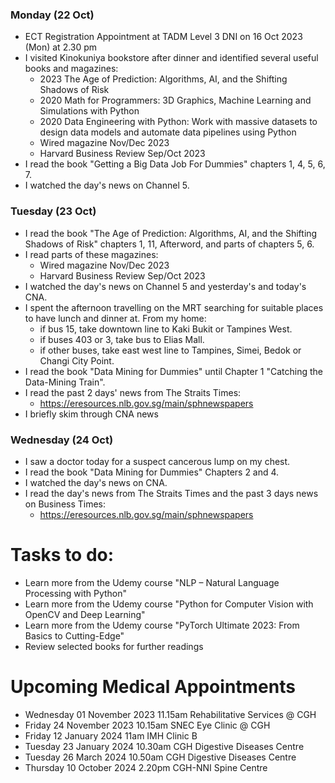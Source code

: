 ### Monday (22 Oct)
- ECT Registration Appointment at TADM Level 3 DNI on 16 Oct 2023 (Mon) at 2.30 pm
- I visited Kinokuniya bookstore after dinner and identified several useful books and magazines:
    - 2023 The Age of Prediction: Algorithms, AI, and the Shifting Shadows of Risk
    - 2020 Math for Programmers: 3D Graphics, Machine Learning and Simulations with Python
    - 2020 Data Engineering with Python: Work with massive datasets to design data models and automate data pipelines using Python
    - Wired magazine Nov/Dec 2023
    - Harvard Business Review Sep/Oct 2023
- I read the book "Getting a Big Data Job For Dummies" chapters 1, 4, 5, 6, 7.  
- I watched the day's news on Channel 5.

### Tuesday (23 Oct)
- I read the book "The Age of Prediction: Algorithms, AI, and the Shifting Shadows of Risk" chapters 1, 11, Afterword, and parts of chapters 5, 6.  
- I read parts of these magazines:
    - Wired magazine Nov/Dec 2023
    - Harvard Business Review Sep/Oct 2023
- I watched the day's news on Channel 5 and yesterday's and today's CNA.
- I spent the afternoon travelling on the MRT searching for suitable places to have lunch and dinner at.  From my home:
    - if bus 15, take downtown line to Kaki Bukit or Tampines West.  
    - if buses 403 or 3, take bus to Elias Mall.  
    - if other buses, take east west line to Tampines, Simei, Bedok or Changi City Point.  
- I read the book "Data Mining for Dummies" until Chapter 1 "Catching the Data-Mining Train".  
- I read the past 2 days' news from The Straits Times:
    - https://eresources.nlb.gov.sg/main/sphnewspapers
- I briefly skim through CNA news

### Wednesday (24 Oct)
- I saw a doctor today for a suspect cancerous lump on my chest.  
- I read the book "Data Mining for Dummies" Chapters 2 and 4.  
- I watched the day's news on CNA.
- I read the day's news from The Straits Times and the past 3 days news on Business Times:
    - https://eresources.nlb.gov.sg/main/sphnewspapers



# Tasks to do:
- Learn more from the Udemy course "NLP – Natural Language Processing with Python"
- Learn more from the Udemy course "Python for Computer Vision with OpenCV and Deep Learning"
- Learn more from the Udemy course "PyTorch Ultimate 2023: From Basics to Cutting-Edge"
- Review selected books for further readings

# Upcoming Medical Appointments
- Wednesday 01 November 2023 11.15am Rehabilitative Services @ CGH
- Friday 24 November 2023 10.15am SNEC Eye Clinic @ CGH
- Friday 12 January 2024 11am IMH Clinic B
- Tuesday 23 January 2024 10.30am CGH Digestive Diseases Centre
- Tuesday 26 March 2024 10.50am CGH Digestive Diseases Centre
- Thursday 10 October 2024 2.20pm CGH-NNI Spine Centre
